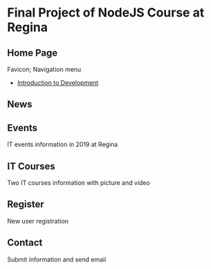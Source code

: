 # Final Project of NodeJS Course at Regina 
## Home Page
Favicon; Navigation menu
* [Introduction to Development](index.html) 
## News
## Events
IT events information in 2019 at Regina
## IT Courses
Two IT courses information with picture and video 
## Register
New user registration
## Contact
Submit information and send email